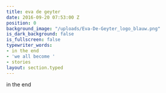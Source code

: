```yaml
---
title: eva de geyter
date: 2016-09-20 07:53:00 Z
position: 0
background_image: "/uploads/Eva-De-Geyter_logo_blauw.png"
is_dark_background: false
is_fullscreen: false
typewriter_words:
- in the end
- 'we all become '
- stories
layout: section.typed
---
```


<span id="typed">in the end</span>